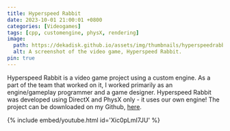 ```yaml
---
title: Hyperspeed Rabbit
date: 2023-10-01 21:00:01 +0800
categories: [Videogames]
tags: [cpp, customengine, physX, rendering]
image:
  path: https://dekadisk.github.io/assets/img/thumbnails/hyperspeedrabbit.png
  alt: A screenshot of the video game, Hyperspeed Rabbit.
pin: true
---
```


Hyperspeed Rabbit is a video game project using a custom engine. As a part of the team that worked on it, I worked primarily as an engine/gameplay programmer and a game designer. Hyperspeed Rabbit was developed using DirectX and PhysX only - it uses our own engine! The project can be downloaded on my Github, [here](https://github.com/Dekadisk/HyperspeedRabbit).

{% include embed/youtube.html id='Xic0pLmI7JU' %}
